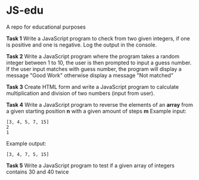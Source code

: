 # JS-edu
A repo for educational purposes


**Task 1**
Write a JavaScript program to check from two given integers, if one is positive and one is negative. Log the output in the console.

**Task 2**
Write a JavaScript program where the program takes a random integer between 1 to 10, the user is then prompted to input a guess number. If the user input matches with guess number, the program will display a message "Good Work" otherwise display a message "Not matched"

**Task 3**
Create HTML form and write a JavaScript program to calculate multiplication and division of two numbers (input from user).

**Task 4**
Write a JavaScript program to reverse the elements of an **array** from a given starting position **n** with a given amount of steps **m** Example input:
```
[3, 4, 5, 7, 15]
2 
1 
```
Example output:
```
[3, 4, 7, 5, 15]
```
**Task 5**
Write a JavaScript program to test if a given array of integers contains 30 and 40 twice
